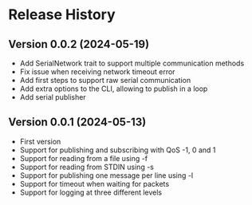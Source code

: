 Release History
===============

Version 0.0.2 (2024-05-19)
--------------------------

- Add SerialNetwork trait to support multiple communication methods
- Fix issue when receiving network timeout error
- Add first steps to support raw serial communication
- Add extra options to the CLI, allowing to publish in a loop
- Add serial publisher


Version 0.0.1 (2024-05-13)
--------------------------

- First version
- Support for publishing and subscribing with QoS -1, 0 and 1
- Support for reading from a file using -f
- Support for reading from STDIN using -s
- Support for publishing one message per line using -l
- Support for timeout when waiting for packets
- Support for logging at three different levels